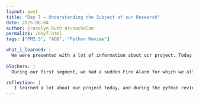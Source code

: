 ```yaml
---
layout: post
title: "Day 7 – Understanding the Subject of our Research"
date: 2025-06-04
author: Gracelyn Ruth Arunachalam
permalink: /day7.html
tags: ["PM2.5", "AOD", "Python Review"]

what_i_learned: |
  We were presented with a lot of information about our project. Today was a lab day, meaning we spent the entire day learning about our project in the lab. We began our day with a discussion of papers published in google scholar. Each of us picked two papers that we would read and discuss. Upon our discussions, I understood that our project is based on Satellite data and Ground Level measurements, to make predictions about places that do not have ground level measurements. The last segment of our day was refreshing ourselves on our python knowledge and comprehending how we would use it in our project. My biggest takeaway from today was actually getting a more vivid idea of what our project is about. Our project uses measurements of a pollutant called PM2.5 from ground stations and satellite measurements of the AOD in the same area, to train an AI model to predict the PM2.5 concentration in an area that does not have ground stations, using satellite data.
 
blockers: |
  During our first segment, we had a sudden Fire Alarm for which we all had to walk outside our building. We were only able to return to our room after a couple mins, when the alarm had turned off.

reflection: |
   I learned a lot about our project today, and during the python review session, I was able to recall all that I had learned in the python bootcamps from last week. I was also able to understand the various perspectives about our project that my peers have, and the different findings they had picked from the papers they had read. I look forward, to learning how the ground equipment work in regards to obtain data in future sessions.
---
```

